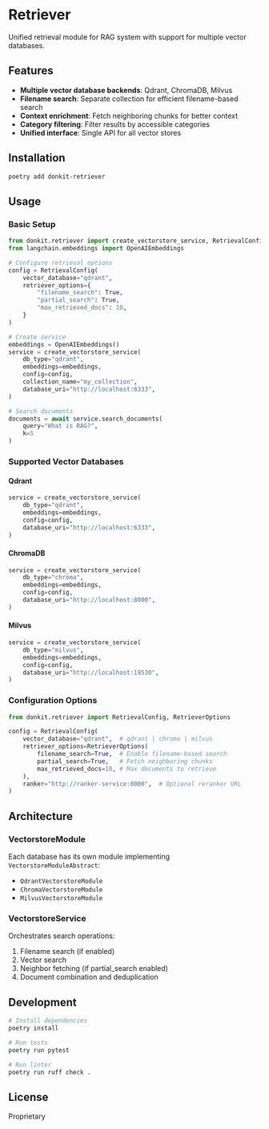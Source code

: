 # Retriever

Unified retrieval module for RAG system with support for multiple vector databases.

## Features

- **Multiple vector database backends**: Qdrant, ChromaDB, Milvus
- **Filename search**: Separate collection for efficient filename-based search
- **Context enrichment**: Fetch neighboring chunks for better context
- **Category filtering**: Filter results by accessible categories
- **Unified interface**: Single API for all vector stores

## Installation

```bash
poetry add donkit-retriever
```

## Usage

### Basic Setup

```python
from donkit.retriever import create_vectorstore_service, RetrievalConfig
from langchain.embeddings import OpenAIEmbeddings

# Configure retrieval options
config = RetrievalConfig(
    vector_database="qdrant",
    retriever_options={
        "filename_search": True,
        "partial_search": True,
        "max_retrieved_docs": 10,
    }
)

# Create service
embeddings = OpenAIEmbeddings()
service = create_vectorstore_service(
    db_type="qdrant",
    embeddings=embeddings,
    config=config,
    collection_name="my_collection",
    database_uri="http://localhost:6333",
)

# Search documents
documents = await service.search_documents(
    query="What is RAG?",
    k=5
)
```

### Supported Vector Databases

#### Qdrant
```python
service = create_vectorstore_service(
    db_type="qdrant",
    embeddings=embeddings,
    config=config,
    database_uri="http://localhost:6333",
)
```

#### ChromaDB
```python
service = create_vectorstore_service(
    db_type="chroma",
    embeddings=embeddings,
    config=config,
    database_uri="http://localhost:8000",
)
```

#### Milvus
```python
service = create_vectorstore_service(
    db_type="milvus",
    embeddings=embeddings,
    config=config,
    database_uri="http://localhost:19530",
)
```

### Configuration Options

```python
from donkit.retriever import RetrievalConfig, RetrieverOptions

config = RetrievalConfig(
    vector_database="qdrant",  # qdrant | chroma | milvus
    retriever_options=RetrieverOptions(
        filename_search=True,  # Enable filename-based search
        partial_search=True,   # Fetch neighboring chunks
        max_retrieved_docs=10, # Max documents to retrieve
    ),
    ranker="http://ranker-service:8000",  # Optional reranker URL
)
```

## Architecture

### VectorstoreModule
Each database has its own module implementing `VectorstoreModuleAbstract`:
- `QdrantVectorstoreModule`
- `ChromaVectorstoreModule`
- `MilvusVectorstoreModule`

### VectorstoreService
Orchestrates search operations:
1. Filename search (if enabled)
2. Vector search
3. Neighbor fetching (if partial_search enabled)
4. Document combination and deduplication

## Development

```bash
# Install dependencies
poetry install

# Run tests
poetry run pytest

# Run linter
poetry run ruff check .
```

## License

Proprietary
